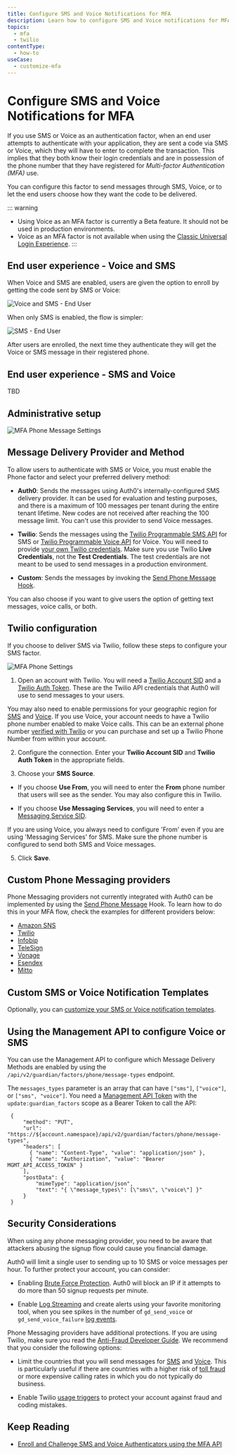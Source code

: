 ```yaml
---
title: Configure SMS and Voice Notifications for MFA
description: Learn how to configure SMS and Voice notifications for MFA.
topics:
  - mfa
  - twilio
contentType:
  - how-to
useCase:
  - customize-mfa
---
```

# Configure SMS and Voice Notifications for MFA

If you use SMS or Voice as an authentication factor, when an end user attempts to authenticate with your application, they are sent a code via SMS or Voice, which they will have to enter to complete the transaction. This implies that they both know their login credentials and are in possession of the phone number that they have registered for <dfn data-key="multifactor-authentication">Multi-factor Authentication (MFA)</dfn> use.

You can configure this factor to send messages through SMS, Voice, or to let the end users choose how they want the code to be delivered.

::: warning
- Using Voice as an MFA factor is currently a Beta feature. It should not be used in production environments.
- Voice as an MFA factor is not available when using the [Classic Universal Login Experience](/universal-login/classic).
::: 

## End user experience - Voice and SMS

When Voice and SMS are enabled, users are given the option to enroll by getting the code sent by SMS or Voice:

![Voice and SMS - End User](/media/articles/mfa/mfa-sms-voice.png)

When only SMS is enabled, the flow is simpler:

![SMS - End User](/media/articles/mfa/mfa-sms.png)

After users are enrolled, the next time they authenticate they will get the Voice or SMS message in their registered phone. 

## End user experience - SMS and Voice

TBD

## Administrative setup

![MFA Phone Message Settings](/media/articles/mfa/mfa-phone-settings.png)

## Message Delivery Provider and Method

To allow users to authenticate with SMS or Voice, you must enable the Phone factor and select your preferred delivery method:

* **Auth0**: Sends the messages using Auth0's internally-configured SMS delivery provider. It can be used for evaluation and testing purposes, and there is a maximum of 100 messages per tenant during the entire tenant lifetime. New codes are not received after reaching the 100 message limit. You can't use this provider to send Voice messages.

* **Twilio**: Sends the messages using the [Twilio Programmable SMS API](https://www.twilio.com/sms) for SMS or [Twilio Programmable Voice API](https://www.twilio.com/voice) for Voice. You will need to provide [your own Twilio credentials](#twilio-configuration). Make sure you use Twilio  **Live Credentials**, not the **Test Credentials**. The test credentials are not meant to be used to send messages in a production environment.

* **Custom**: Sends the messages by invoking the [Send Phone Message Hook](/hooks/extensibility-points/send-phone-message).

You can also choose if you want to give users the option of getting text messages, voice calls, or both.

## Twilio configuration

If you choose to deliver SMS via Twilio, follow these steps to configure your SMS factor.

![MFA Phone Settings](/media/articles/mfa/mfa-phone-twilio.png)

1. Open an account with Twilio. You will need a [Twilio Account SID](https://www.twilio.com/help/faq/twilio-basics/what-is-an-application-sid) and a [Twilio Auth Token](https://www.twilio.com/help/faq/twilio-basics/what-is-the-auth-token-and-how-can-i-change-it). These are the Twilio API credentials that Auth0 will use to send messages to your users.

  You may also need to enable permissions for your geographic region for [SMS](https://support.twilio.com/hc/en-us/articles/223181108-How-International-SMS-Permissions-work) and [Voice](https://www.twilio.com/console/voice/calls/geo-permissions). If you use Voice, your account needs to have a Twilio phone number enabled to make Voice calls. This can be an external phone number [verified with Twilio](https://support.twilio.com/hc/en-us/articles/223180048-Adding-a-Verified-Phone-Number-or-Caller-ID-with-Twilio) or you can purchase and set up a Twilio Phone Number from within your account.

2. Configure the connection. Enter your **Twilio Account SID** and **Twilio Auth Token** in the appropriate fields.

3. Choose your **SMS Source**.

  * If you choose **Use From**, you will need to enter the **From** phone number that users will see as the sender. You may also configure this in Twilio. 

  * If you choose **Use Messaging Services**, you will need to enter a [Messaging Service SID](https://www.twilio.com/docs/sms/services/services-send-messages).

  If you are using Voice, you always need to configure 'From' even if you are using 'Messaging Services' for SMS. Make sure the phone number is configured to send both SMS and Voice messages.

5. Click **Save**.

## Custom Phone Messaging providers

Phone Messaging providers not currently integrated with Auth0 can be implemented by using the [Send Phone Message](/hooks/extensibility-points/send-phone-message) Hook. To learn how to do this in your MFA flow, check the examples for different providers below:

* [Amazon SNS](/mfa/send-phone-message-hook-amazon-sns)
* [Twilio](/mfa/send-phone-message-hook-twilio)
* [Infobip](/mfa/send-phone-message-hook-infobip)
* [TeleSign](/mfa/send-phone-message-hook-telesign)
* [Vonage](/mfa/send-phone-message-hook-vonage)
* [Esendex](/mfa/send-phone-message-hook-esendex)
* [Mitto](/mfa/send-phone-message-hook-mitto)

## Custom SMS or Voice Notification Templates

Optionally, you can [customize your SMS or Voice notification templates](/mfa/guides/customize-phone-messages).

## Using the Management API to configure Voice or SMS

You can use the Management API to configure which Message Delivery Methods are enabled by using the `/api/v2/guardian/factors/phone/message-types` endpoint. 

The `messages_types` parameter is an array that can have `["sms"]`, `["voice"]`, or `["sms", "voice"]`. You need a [Management API Token](/api/management/v2/tokens) with the `update:guardian_factors` scope as a Bearer Token to call the API:

 ```har
  {
      "method": "PUT",
      "url": "https://${account.namespace}/api/v2/guardian/factors/phone/message-types",
      "headers": [
        { "name": "Content-Type", "value": "application/json" },
   	    { "name": "Authorization", "value": "Bearer MGMT_API_ACCESS_TOKEN" }
      ],
      "postData": {
          "mimeType": "application/json",
          "text": "{ \"message_types\": [\"sms\", \"voice\"] }"
      }
  }
```

## Security Considerations

When using any phone messaging provider, you need to be aware that attackers abusing the signup flow could cause you financial damage.

Auth0 will limit a single user to sending up to 10 SMS or voice messages per hour. To further protect your account, you can consider:

- Enabling [Brute Force Protection](/anomaly-detection/references/brute-force-protection-triggers-actions#100-failed-login-attempts-or-50-sign-up-attempts). Auth0 will block an IP if it attempts to do more than 50 signup requests per minute.

- Enable [Log Streaming](/logs/streams) and create alerts using your favorite monitoring tool, when you see spikes in the number of `gd_send_voice` or `gd_send_voice_failure` [log events](/logs/references/log-event-type-codes).

Phone Messaging providers have additional protections. If you are using Twilio, make sure you read the [Anti-Fraud Developer Guide](https://www.twilio.com/docs/usage/anti-fraud-developer-guide). We recommend that you consider the following options:

- Limit the countries that you will send messages for [SMS](https://support.twilio.com/hc/en-us/articles/223181108-How-International-SMS-Permissions-work) and [Voice](https://support.twilio.com/hc/en-us/articles/223180228-International-Voice-Dialing-Geographic-Permissions-Geo-Permissions-and-How-They-Work). This is particularly useful if there are countries with a higher risk of [toll fraud](https://www.twilio.com/learn/voice-and-video/toll-fraud) or more expensive calling rates in which you do not typically do business.

- Enable Twilio [usage triggers](https://support.twilio.com/hc/en-us/articles/223132387-Protect-your-Twilio-project-from-Fraud-with-Usage-Triggers) to protect your account against fraud and coding mistakes.


## Keep Reading

* [Enroll and Challenge SMS and Voice Authenticators using the MFA API](/mfa/guides/mfa-api/phone)
